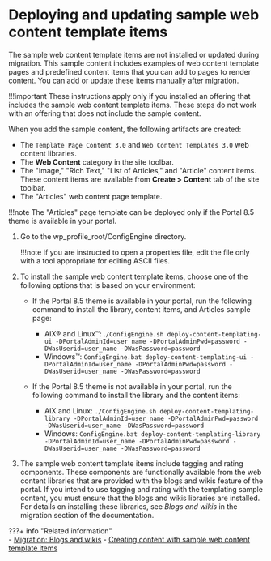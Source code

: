 # Deploying and updating sample web content template items

The sample web content template items are not installed or updated during migration. This sample content includes examples of web content template pages and predefined content items that you can add to pages to render content. You can add or update these items manually after migration.

!!!important
    These instructions apply only if you installed an offering that includes the sample web content template items. These steps do not work with an offering that does not include the sample content.

When you add the sample content, the following artifacts are created:

-   The `Template Page Content 3.0` and `Web Content Templates 3.0` web content libraries.
-   The **Web Content** category in the site toolbar.
-   The "Image," "Rich Text," "List of Articles," and "Article" content items. These content items are available from **Create > Content** tab of the site toolbar.
-   The "Articles" web content page template.

!!!note
    The "Articles" page template can be deployed only if the Portal 8.5 theme is available in your portal.

1.  Go to the wp_profile_root/ConfigEngine directory.

    !!!note
        If you are instructed to open a properties file, edit the file only with a tool appropriate for editing ASCII files.

2.  To install the sample web content template items, choose one of the following options that is based on your environment:

    -   If the Portal 8.5 theme is available in your portal, run the following command to install the library, content items, and Articles sample page:
        -   AIX® and Linux™: .`/ConfigEngine.sh deploy-content-templating-ui -DPortalAdminId=user_name -DPortalAdminPwd=password -DWasUserid=user_name -DWasPassword=password`
        -   Windows™: `ConfigEngine.bat deploy-content-templating-ui -DPortalAdminId=user_name -DPortalAdminPwd=password -DWasUserid=user_name -DWasPassword=password`

    -   If the Portal 8.5 theme is not available in your portal, run the following command to install the library and the content items:
        -   AIX and Linux: `./ConfigEngine.sh deploy-content-templating-library -DPortalAdminId=user_name -DPortalAdminPwd=password -DWasUserid=user_name -DWasPassword=password`
        -   Windows: `ConfigEngine.bat deploy-content-templating-library -DPortalAdminId=user_name -DPortalAdminPwd=password -DWasUserid=user_name -DWasPassword=password`

3.  The sample web content template items include tagging and rating components. These components are functionally available from the web content libraries that are provided with the blogs and wikis feature of the portal. If you intend to use tagging and rating with the templating sample content, you must ensure that the blogs and wikis libraries are installed. For details on installing these libraries, see *Blogs and wikis* in the migration section of the documentation.


???+ info "Related information"  
    -   [Migration: Blogs and wikis](../../../../../../deployment/manage/migrate/next_steps/post_mig_activities/portal_task/mig_blogs_wiki.md)
    -   [Creating content with sample web content template items](../../../../../../manage_content/wcm_delivery/delivering_web_content/deliver_webcontent_on_dx/getting_started/creating_contentsamples/index.md)

